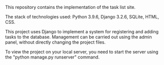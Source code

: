 This repository contains the implementation of the task list site.

The stack of technologies used: Python 3.9.6, Django 3.2.6, SQLite, HTML, CSS.

This project uses Django to implement a system for registering and adding tasks to the database. Management can be carried out using the admin panel, without directly changing the project files.

To view the project on your local server, you need to start the server using the "python manage.py runserver" command.
